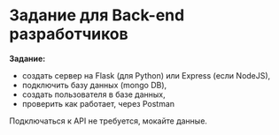 # Задание для Back-end разработчиков

**Задание:**

- создать сервер на Flask (для Python) или Express (если NodeJS),
- подключить базу данных (mongo DB),
- создать пользователя в базе данных,
- проверить как работает, через Postman

Подключаться к API не требуется, мокайте данные.
